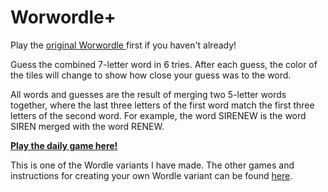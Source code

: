 # Worwordle+

Play the
<a href="https://rebrand.ly/worwordle" className="underline font-bold">
  original Worwordle
</a> 
first if you haven't already!

Guess the combined 7-letter word in 6 tries. After each guess, the color of the tiles will
change to show how close your guess was to the word.

All words and guesses are the result of merging two 5-letter words together,
where the last three letters of the first word match the first three letters of the second word.
For example, the word SIRENEW is the word SIREN merged with the word RENEW.

[**Play the daily game here!**](https://rebrand.ly/worwordle-plus)

This is one of the Wordle variants I have made. The other games and instructions for creating your own Wordle variant can be found [here](https://github.com/Compsciler/Wordle-With-Score-Database/).
